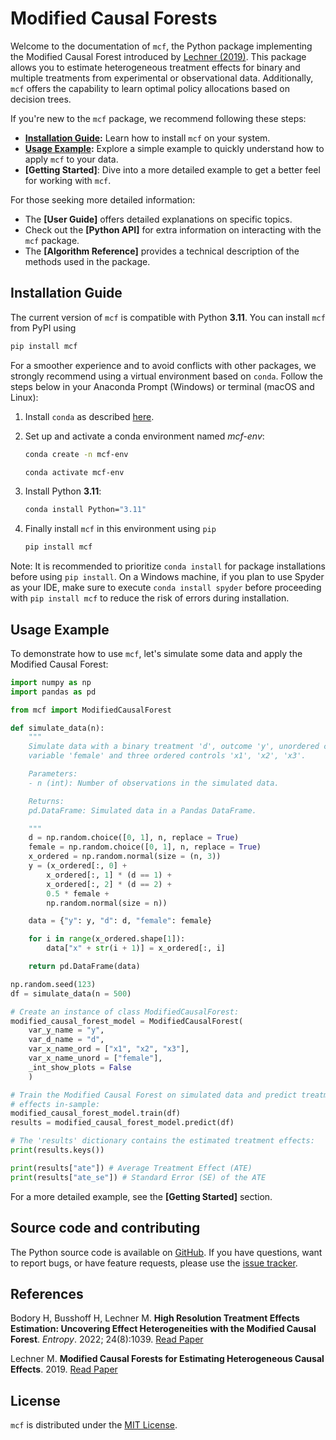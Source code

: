 # Modified Causal Forests

Welcome to the documentation of `mcf`, the Python package implementing the Modified Causal Forest introduced by [Lechner (2019)](https://doi.org/10.48550/arXiv.1812.09487). This package allows you to estimate heterogeneous treatment effects for binary and multiple treatments from experimental or observational data. Additionally, `mcf` offers the capability to learn optimal policy allocations based on decision trees.

If you're new to the `mcf` package, we recommend following these steps:

- **[Installation Guide](#installation-guide):** Learn how to install `mcf` on your system.
- **[Usage Example](#usage-example):** Explore a simple example to quickly understand how to apply `mcf` to your data.
- **[Getting Started]**: Dive into a more detailed example to get a better feel for working with `mcf`.

For those seeking more detailed information:

- The **[User Guide]** offers detailed explanations on specific topics.
- Check out the **[Python API]** for extra information on interacting with the `mcf` package.
- The **[Algorithm Reference]** provides a technical description of the methods used in the package.

## Installation Guide

The current version of `mcf` is compatible with Python **3.11**. You can install `mcf` from PyPI using

```bash
pip install mcf
```

For a smoother experience and to avoid conflicts with other packages, we strongly recommend using a virtual environment based on `conda`. Follow the steps below
in your Anaconda Prompt (Windows) or terminal (macOS and Linux):

1. Install `conda` as described [here](https://docs.conda.io/projects/conda/en/latest/user-guide/install/).

2. Set up and activate a conda environment named *mcf-env*:

    ```bash
    conda create -n mcf-env
    ```

    ```bash
    conda activate mcf-env
    ```

3. Install Python **3.11**:

    ```bash
    conda install Python="3.11"
    ```

4. Finally install `mcf` in this environment using `pip`

    ```bash
    pip install mcf
    ```

Note: It is recommended to prioritize `conda install` for package installations before using `pip install`. On a Windows machine, if you plan to use Spyder as your IDE, make sure to execute `conda install spyder` before proceeding with `pip install mcf` to reduce the risk of errors during installation.

## Usage Example

To demonstrate how to use `mcf`, let's simulate some data and apply the Modified Causal Forest:

```python
import numpy as np
import pandas as pd

from mcf import ModifiedCausalForest

def simulate_data(n):
    """
    Simulate data with a binary treatment 'd', outcome 'y', unordered control
    variable 'female' and three ordered controls 'x1', 'x2', 'x3'.

    Parameters:
    - n (int): Number of observations in the simulated data.

    Returns:
    pd.DataFrame: Simulated data in a Pandas DataFrame.

    """
    d = np.random.choice([0, 1], n, replace = True)
    female = np.random.choice([0, 1], n, replace = True)
    x_ordered = np.random.normal(size = (n, 3))
    y = (x_ordered[:, 0] +
        x_ordered[:, 1] * (d == 1) +
        x_ordered[:, 2] * (d == 2) +
        0.5 * female +
        np.random.normal(size = n))

    data = {"y": y, "d": d, "female": female}

    for i in range(x_ordered.shape[1]):
        data["x" + str(i + 1)] = x_ordered[:, i]

    return pd.DataFrame(data)

np.random.seed(123)
df = simulate_data(n = 500)

# Create an instance of class ModifiedCausalForest:
modified_causal_forest_model = ModifiedCausalForest(
    var_y_name = "y",
    var_d_name = "d",
    var_x_name_ord = ["x1", "x2", "x3"],
    var_x_name_unord = ["female"],
    _int_show_plots = False
    )

# Train the Modified Causal Forest on simulated data and predict treatment
# effects in-sample:
modified_causal_forest_model.train(df)
results = modified_causal_forest_model.predict(df)

# The 'results' dictionary contains the estimated treatment effects:
print(results.keys())

print(results["ate"]) # Average Treatment Effect (ATE)
print(results["ate_se"]) # Standard Error (SE) of the ATE 
```

For a more detailed example, see the **[Getting Started]** section.

## Source code and contributing

The Python source code is available on [GitHub](https://github.com/MCFpy/mcf). If you have questions, want to report bugs, or have feature requests, please use the [issue tracker](https://github.com/MCFpy/mcf/issues).

## References

Bodory H, Busshoff H, Lechner M. **High Resolution Treatment Effects Estimation: Uncovering Effect Heterogeneities with the Modified Causal Forest**. *Entropy*. 2022; 24(8):1039.
[Read Paper](https://doi.org/10.3390/e24081039)

Lechner M. **Modified Causal Forests for Estimating Heterogeneous Causal Effects**. 2019. [Read Paper](https://doi.org/10.48550/arXiv.1812.09487)

## License

`mcf` is distributed under the [MIT License](https://github.com/MCFpy/mcf?tab=MIT-1-ov-file#readme).
